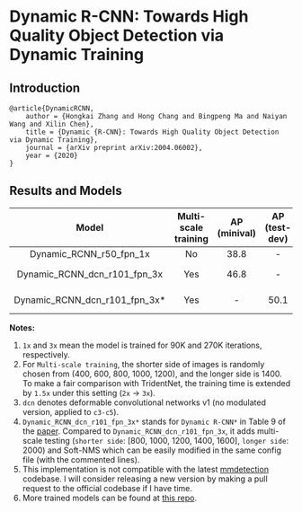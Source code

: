# Dynamic R-CNN: Towards High Quality Object Detection via Dynamic Training

## Introduction

```
@article{DynamicRCNN,
    author = {Hongkai Zhang and Hong Chang and Bingpeng Ma and Naiyan Wang and Xilin Chen},
    title = {Dynamic {R-CNN}: Towards High Quality Object Detection via Dynamic Training},
    journal = {arXiv preprint arXiv:2004.06002},
    year = {2020}
}
```

## Results and Models

| Model | Multi-scale training | AP (minival) | AP (test-dev) | Trained model |
|:---:|:---:|:---:|:---:|:---:|
| Dynamic_RCNN_r50_fpn_1x | No | 38.8 | - | - |
| Dynamic_RCNN_dcn_r101_fpn_3x | Yes | 46.8 | - | [Google Drive](https://drive.google.com/file/d/1AqJPCWb3qrNaeNRBnqh77vJspZuFTMkP/view?usp=sharing) |
| Dynamic_RCNN_dcn_r101_fpn_3x\* | Yes | - | 50.1 | [Google Drive](https://drive.google.com/file/d/1AqJPCWb3qrNaeNRBnqh77vJspZuFTMkP/view?usp=sharing) |

**Notes:**

1. `1x` and `3x` mean the model is trained for 90K and 270K iterations, respectively.
2. For `Multi-scale training`, the shorter side of images is randomly chosen from (400, 600, 800, 1000, 1200), and the longer side is 1400. To make a fair comparison with TridentNet, the training time is extended by `1.5x` under this setting (`2x` -> `3x`).
3. `dcn` denotes deformable convolutional networks v1 (no modulated version, applied to `c3-c5`).
4. `Dynamic_RCNN_dcn_r101_fpn_3x*` stands for `Dynamic R-CNN*` in Table 9 of the [paper](https://arxiv.org/abs/2004.06002). Compared to `Dynamic_RCNN_dcn_r101_fpn_3x`, it adds multi-scale testing (`shorter side`: [800, 1000, 1200, 1400, 1600], `longer side`: 2000) and Soft-NMS which can be easily modified in the same config file (with the commented lines).
5. This implementation is not compatible with the latest [mmdetection](https://github.com/open-mmlab/mmdetection) codebase. I will consider releasing a new version by making a pull request to the official codebase if I have time.
6. More trained models can be found at [this repo](https://github.com/hkzhang95/DynamicRCNN).
